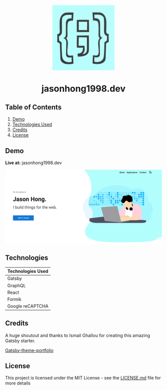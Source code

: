 <div align="center">
  <img alt="Logo" src="./static/favicon/favicon-512.png" width="200"/>
</div>
<h1 align="center">
  jasonhong1998.dev
</h1>

## Table of Contents

1. [Demo](#Demo)
2. [Technologies Used](#Technologies)
3. [Credits](#Credits)
4. [License](#License)

## Demo

<p float="left"><b>Live at:</b> jasonhong1998.dev</p>
<div align="center">
  <img alt="thumbnail" src="./src/assets/thumbnail/thumbnail.png"/>
</div>

## Technologies

| Technologies Used |
|-------------------|
| Gatsby |
| GraphQL |
| React |
| Formik |
| Google reCAPTCHA |

## Credits

A huge shoutout and thanks to Ismail Ghallou for creating this amazing Gatsby starter.

[Gatsby-theme-portfolio](https://github.com/smakosh/gatsby-theme-portfolio)

## License

This project is licensed under the MIT License - see the [LICENSE.md](LICENSE.md) file for more details